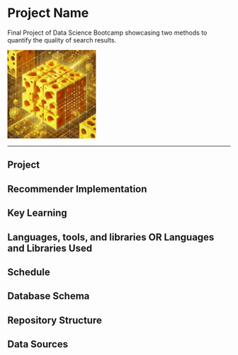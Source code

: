 # Project Name
Final Project of Data Science Bootcamp showcasing two methods to quantify the quality of search results.

<img src="images/high_dimensional_cheese.jpg" width="200" />

----
## Project

## Recommender Implementation

## Key Learning

## Languages, tools, and libraries OR Languages and Libraries Used

## Schedule

## Database Schema

## Repository Structure

## Data Sources

